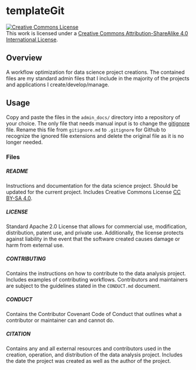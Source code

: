 # templateGit

<a rel="license" href="http://creativecommons.org/licenses/by-sa/4.0/"><img alt="Creative Commons License" style="border-width:0" src="https://i.creativecommons.org/l/by-sa/4.0/88x31.png" /></a><br />This work is licensed under a <a rel="license" href="http://creativecommons.org/licenses/by-sa/4.0/">Creative Commons Attribution-ShareAlike 4.0 International License</a>.

## Overview

A workflow optimization for data science project creations. The contained files are my standard admin files that I include in the majority of the projects and applications I create/develop/manage.

## Usage

Copy and paste the files in the `admin_docs/` directory into a repository of your choice. The only file that needs manual input is to change the [gitignore](gitignore.md) file. Rename this file from `gitignore.md` to `.gitignore` for Github to recognize the ignored file extensions and delete the original file as it is no longer needed.

### Files

##### README

Instructions and documentation for the data science project. Should be updated for the current project. Includes Creative Commons License [CC BY-SA 4.0](http://creativecommons.org/licenses/by-sa/4.0/).

##### LICENSE

Standard Apache 2.0 License that allows for commercial use, modification, distribution, patent use, and private use. Additionally, the license protects against liability in the event that the software created causes damage or harm from external use.

##### CONTRIBUTING

Contains the instructions on how to contribute to the data analysis project. Includes examples of contributing workflows. Contributors and maintainers are subject to the guidelines stated in the `CONDUCT.md` document.

##### CONDUCT

Contains the Contributor Covenant Code of Conduct that outlines what a contributor or maintainer can and cannot do.

##### CITATION

Contains any and all external resources and contributors used in the creation, operation, and distribution of the data analysis project. Includes the date the project was created as well as the author of the project.
